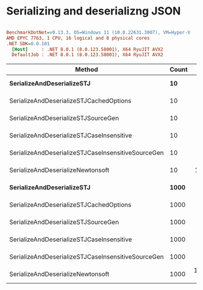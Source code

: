 # Serializing and deserializng JSON



``` ini

BenchmarkDotNet=v0.13.3, OS=Windows 11 (10.0.22631.3007), VM=Hyper-V
AMD EPYC 7763, 1 CPU, 16 logical and 8 physical cores
.NET SDK=8.0.101
  [Host]     : .NET 8.0.1 (8.0.123.58001), X64 RyuJIT AVX2
  DefaultJob : .NET 8.0.1 (8.0.123.58001), X64 RyuJIT AVX2


```
|                                             Method | Count |         Mean |      Error |     StdDev |     Gen0 |   Gen1 |  Allocated |
|--------------------------------------------------- |------ |-------------:|-----------:|-----------:|---------:|-------:|-----------:|
|                         **SerializeAndDeserializeSTJ** |    **10** |     **6.044 μs** |  **0.0159 μs** |  **0.0141 μs** |   **0.1526** |      **-** |    **2.58 KB** |
|            SerializeAndDeserializeSTJCachedOptions |    10 |     5.902 μs |  0.0355 μs |  0.0332 μs |   0.1526 |      - |    2.58 KB |
|                SerializeAndDeserializeSTJSourceGen |    10 |     6.137 μs |  0.0340 μs |  0.0318 μs |   0.1373 |      - |    2.34 KB |
|          SerializeAndDeserializeSTJCaseInsensitive |    10 |     6.626 μs |  0.0180 μs |  0.0159 μs |   0.1602 | 0.0076 |    2.75 KB |
| SerializeAndDeserializeSTJCaseInsensitiveSourceGen |    10 |     6.520 μs |  0.0147 μs |  0.0138 μs |   0.1526 | 0.0076 |    2.52 KB |
|                  SerializeAndDeserializeNewtonsoft |    10 |    11.077 μs |  0.1248 μs |  0.1168 μs |   2.5787 | 0.0153 |   42.27 KB |
|                         **SerializeAndDeserializeSTJ** |  **1000** |   **616.725 μs** |  **2.3846 μs** |  **2.2305 μs** |  **16.6016** |      **-** |  **273.28 KB** |
|            SerializeAndDeserializeSTJCachedOptions |  1000 |   617.210 μs |  1.3512 μs |  1.1283 μs |  16.6016 |      - |  273.28 KB |
|                SerializeAndDeserializeSTJSourceGen |  1000 |   623.769 μs |  2.0513 μs |  1.9188 μs |  14.6484 |      - |  249.84 KB |
|          SerializeAndDeserializeSTJCaseInsensitive |  1000 |   612.225 μs |  1.7566 μs |  1.5572 μs |  16.6016 |      - |  273.47 KB |
| SerializeAndDeserializeSTJCaseInsensitiveSourceGen |  1000 |   625.236 μs |  1.9212 μs |  1.7031 μs |  14.6484 |      - |  250.01 KB |
|                  SerializeAndDeserializeNewtonsoft |  1000 | 1,070.701 μs | 11.6657 μs | 10.9121 μs | 257.8125 |      - | 4242.03 KB |
